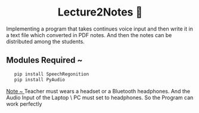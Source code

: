<h1 align="center"> Lecture2Notes 📑</h1>

<p> Implementing a program that takes continues voice input and then write it in a text file which converted in
PDF notes. And then the notes can be distributed among the students.</p>

<h2> Modules Required ~ </h2>


  ```sh
     pip install SpeechRegonition
     pip install PyAudio
 ```

<p><a href="#">Note ~ </a>Teacher must wears a headset or a Bluetooth headphones. And the Audio Input of the Laptop \ PC must set to headphones. So the Program can work perfectly</p>
